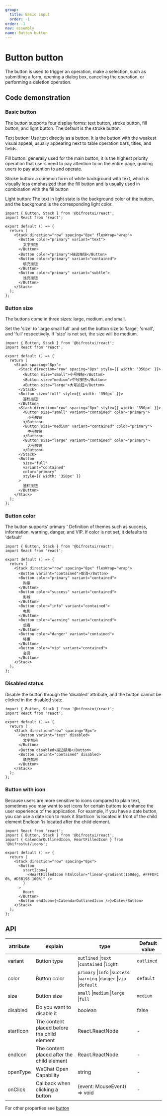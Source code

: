 ```yaml
---
group:
  title: Basic input
  order: -1
order: -1
nav: assembly
name: Button button
---
```


# Button button

The button is used to trigger an operation, make a selection, such as submitting a form, opening a dialog box, canceling the operation, or performing a deletion operation.

## Code demonstration

### Basic button

The button supports four display forms: text button, stroke button, fill button, and light button. The default is the stroke button.

Text button: Use text directly as a button. It is the button with the weakest visual appeal, usually appearing next to table operation bars, titles, and fields.

Fill button: generally used for the main button, it is the highest priority operation that users need to pay attention to on the entire page, guiding users to pay attention to and operate.

Stroke button: a common form of white background with text, which is visually less emphasized than the fill button and is usually used in combination with the fill button

Light button: The text in light state is the background color of the button, and the background is the corresponding light color.

```tsx
import { Button, Stack } from '@bifrostui/react';
import React from 'react';

export default () => {
  return (
    <Stack direction="row" spacing="8px" flexWrap="wrap">
      <Button color="primary" variant="text">
        文字按钮
      </Button>
      <Button color="primary">描边按钮</Button>
      <Button color="primary" variant="contained">
        填充按钮
      </Button>
      <Button color="primary" variant="subtle">
        浅亮按钮
      </Button>
    </Stack>
  );
};
```

### Button size

The buttons come in three sizes: large, medium, and small.

Set the 'size' to 'large small full' and set the button size to 'large', 'small', and 'full' respectively. If 'size' is not set, the size will be medium.

```tsx
import { Button, Stack } from '@bifrostui/react';
import React from 'react';

export default () => {
  return (
    <Stack spacing="8px">
      <Stack direction="row" spacing="8px" style={{ width: '350px' }}>
        <Button size="small">小号按钮</Button>
        <Button size="medium">中号按钮</Button>
        <Button size="large">大号按钮</Button>
      </Stack>
      <Button size="full" style={{ width: '350px' }}>
        通栏按钮
      </Button>
      <Stack direction="row" spacing="8px" style={{ width: '350px' }}>
        <Button size="small" variant="contained" color="primary">
          小号按钮
        </Button>
        <Button size="medium" variant="contained" color="primary">
          中号按钮
        </Button>
        <Button size="large" variant="contained" color="primary">
          大号按钮
        </Button>
      </Stack>
      <Button
        size="full"
        variant="contained"
        color="primary"
        style={{ width: '350px' }}
      >
        通栏按钮
      </Button>
    </Stack>
  );
};
```

### Button color

The button supports' primary ' Definition of themes such as success, information, warning, danger, and VIP. If color is not set, it defaults to 'default'

```tsx
import { Button, Stack } from '@bifrostui/react';
import React from 'react';

export default () => {
  return (
    <Stack direction="row" spacing="8px" flexWrap="wrap">
      <Button variant="contained">取消</Button>
      <Button color="primary" variant="contained">
        购票
      </Button>
      <Button color="success" variant="contained">
        影城
      </Button>
      <Button color="info" variant="contained">
        电影
      </Button>
      <Button color="warning" variant="contained">
        想看
      </Button>
      <Button color="danger" variant="contained">
        特惠
      </Button>
      <Button color="vip" variant="contained">
        会员
      </Button>
    </Stack>
  );
};
```

### Disabled status

Disable the button through the 'disabled' attribute, and the button cannot be clicked in the disabled state.

```tsx
import { Button, Stack } from '@bifrostui/react';
import React from 'react';

export default () => {
  return (
    <Stack direction="row" spacing="8px">
      <Button variant="text" disabled>
        文字禁用
      </Button>
      <Button disabled>描边禁用</Button>
      <Button variant="contained" disabled>
        填充禁用
      </Button>
    </Stack>
  );
};
```

### Button with icon

Because users are more sensitive to icons compared to plain text, sometimes you may want to set icons for certain buttons to enhance the user experience of the application. For example, if you have a date button, you can use a date icon to mark it StartIcon 'is located in front of the child element EndIcon 'is located after the child element.

```tsx
import React from 'react';
import { Button, Stack } from '@bifrostui/react';
import { CalendarOutlinedIcon, HeartFilledIcon } from '@bifrostui/icons';

export default () => {
  return (
    <Stack direction="row" spacing="8px">
      <Button
        startIcon={
          <HeartFilledIcon htmlColor="linear-gradient(150deg, #FFFDFC 0%, #D5B198 100%)" />
        }
      >
        Heart
      </Button>
      <Button endIcon={<CalendarOutlinedIcon />}>Date</Button>
    </Stack>
  );
};
```

## API

| attribute | explain                                     | type                                                                      | Default value |
| --------- | ------------------------------------------- | ------------------------------------------------------------------------- | ------------- |
| variant   | Button type                                 | `outlined` \|`text` \|`contained` \|`light`                               | `outlined`    |
| color     | Button color                                | `primary` \|`info` \|`success` \|`warning` \|`danger` \|`vip` \|`default` | `default`     |
| size      | Button size                                 | `small` \|`medium` \|`large` \|`full`                                     | `medium`      |
| disabled  | Do you want to disable it                   | boolean                                                                   | false         |
| startIcon | The content placed before the child element | React.ReactNode                                                           | -             |
| endIcon   | The content placed after the child element  | React.ReactNode                                                           | -             |
| openType  | WeChat Open Capability                      | string                                                                    | -             |
| onClick   | Callback when clicking a button             | (event: MouseEvent) => void                                               | -             |

For other properties see [button](https://developer.mozilla.org/en-US/docs/Web/HTML/Element/button#attributes)
